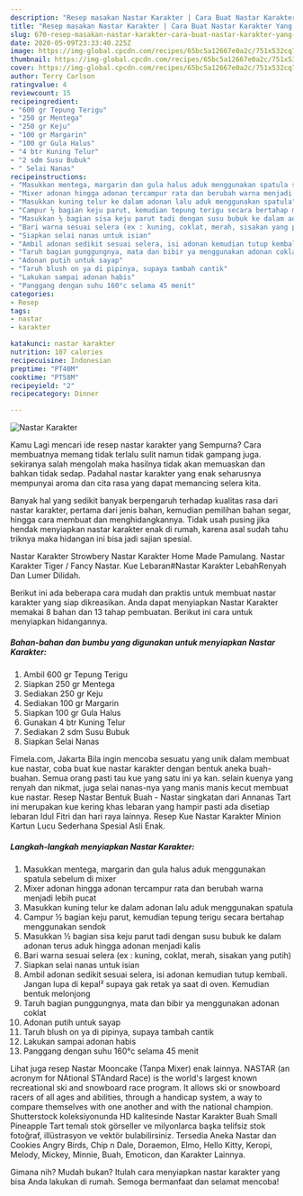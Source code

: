 ```yaml
---
description: "Resep masakan Nastar Karakter | Cara Buat Nastar Karakter Yang Bisa Manjain Lidah"
title: "Resep masakan Nastar Karakter | Cara Buat Nastar Karakter Yang Bisa Manjain Lidah"
slug: 670-resep-masakan-nastar-karakter-cara-buat-nastar-karakter-yang-bisa-manjain-lidah
date: 2020-05-09T23:33:40.225Z
image: https://img-global.cpcdn.com/recipes/65bc5a12667e0a2c/751x532cq70/nastar-karakter-foto-resep-utama.jpg
thumbnail: https://img-global.cpcdn.com/recipes/65bc5a12667e0a2c/751x532cq70/nastar-karakter-foto-resep-utama.jpg
cover: https://img-global.cpcdn.com/recipes/65bc5a12667e0a2c/751x532cq70/nastar-karakter-foto-resep-utama.jpg
author: Terry Carlson
ratingvalue: 4
reviewcount: 15
recipeingredient:
- "600 gr Tepung Terigu"
- "250 gr Mentega"
- "250 gr Keju"
- "100 gr Margarin"
- "100 gr Gula Halus"
- "4 btr Kuning Telur"
- "2 sdm Susu Bubuk"
- " Selai Nanas"
recipeinstructions:
- "Masukkan mentega, margarin dan gula halus aduk menggunakan spatula sebelum di mixer"
- "Mixer adonan hingga adonan tercampur rata dan berubah warna menjadi lebih pucat"
- "Masukkan kuning telur ke dalam adonan lalu aduk menggunakan spatula"
- "Campur ½ bagian keju parut, kemudian tepung terigu secara bertahap menggunakan sendok"
- "Masukkan ½ bagian sisa keju parut tadi dengan susu bubuk ke dalam adonan terus aduk hingga adonan menjadi kalis"
- "Bari warna sesuai selera (ex : kuning, coklat, merah, sisakan yang putih)"
- "Siapkan selai nanas untuk isian"
- "Ambil adonan sedikit sesuai selera, isi adonan kemudian tutup kembali. Jangan lupa di kepal² supaya gak retak ya saat di oven. Kemudian bentuk melonjong"
- "Taruh bagian punggungnya, mata dan bibir ya menggunakan adonan coklat"
- "Adonan putih untuk sayap"
- "Taruh blush on ya di pipinya, supaya tambah cantik"
- "Lakukan sampai adonan habis"
- "Panggang dengan suhu 160°c selama 45 menit"
categories:
- Resep
tags:
- nastar
- karakter

katakunci: nastar karakter 
nutrition: 107 calories
recipecuisine: Indonesian
preptime: "PT40M"
cooktime: "PT58M"
recipeyield: "2"
recipecategory: Dinner

---
```



![Nastar Karakter](https://img-global.cpcdn.com/recipes/65bc5a12667e0a2c/751x532cq70/nastar-karakter-foto-resep-utama.jpg)

Kamu Lagi mencari ide resep nastar karakter yang Sempurna? Cara membuatnya memang tidak terlalu sulit namun tidak gampang juga. sekiranya salah mengolah maka hasilnya tidak akan memuaskan dan bahkan tidak sedap. Padahal nastar karakter yang enak seharusnya mempunyai aroma dan cita rasa yang dapat memancing selera kita.

Banyak hal yang sedikit banyak berpengaruh terhadap kualitas rasa dari nastar karakter, pertama dari jenis bahan, kemudian pemilihan bahan segar, hingga cara membuat dan menghidangkannya. Tidak usah pusing jika hendak menyiapkan nastar karakter enak di rumah, karena asal sudah tahu triknya maka hidangan ini bisa jadi sajian spesial.

Nastar Karakter Strowbery Nastar Karakter Home Made Pamulang. Nastar Karakter Tiger / Fancy Nastar. Kue Lebaran#Nastar Karakter LebahRenyah Dan Lumer Dilidah.


Berikut ini ada beberapa cara mudah dan praktis untuk membuat nastar karakter yang siap dikreasikan. Anda dapat menyiapkan Nastar Karakter memakai 8 bahan dan 13 tahap pembuatan. Berikut ini cara untuk menyiapkan hidangannya.

<!--inarticleads1-->

##### Bahan-bahan dan bumbu yang digunakan untuk menyiapkan Nastar Karakter:

1. Ambil 600 gr Tepung Terigu
1. Siapkan 250 gr Mentega
1. Sediakan 250 gr Keju
1. Sediakan 100 gr Margarin
1. Siapkan 100 gr Gula Halus
1. Gunakan 4 btr Kuning Telur
1. Sediakan 2 sdm Susu Bubuk
1. Siapkan  Selai Nanas


Fimela.com, Jakarta Bila ingin mencoba sesuatu yang unik dalam membuat kue nastar, coba buat kue nastar karakter dengan bentuk aneka buah-buahan. Semua orang pasti tau kue yang satu ini ya kan. selain kuenya yang renyah dan nikmat, juga selai nanas-nya yang manis manis kecut membuat kue nastar. Resep Nastar Bentuk Buah - Nastar singkatan dari Annanas Tart ini merupakan kue kering khas lebaran yang hampir pasti ada disetiap lebaran Idul Fitri dan hari raya lainnya. Resep Kue Nastar Karakter Minion Kartun Lucu Sederhana Spesial Asli Enak. 

<!--inarticleads2-->

##### Langkah-langkah menyiapkan Nastar Karakter:

1. Masukkan mentega, margarin dan gula halus aduk menggunakan spatula sebelum di mixer
1. Mixer adonan hingga adonan tercampur rata dan berubah warna menjadi lebih pucat
1. Masukkan kuning telur ke dalam adonan lalu aduk menggunakan spatula
1. Campur ½ bagian keju parut, kemudian tepung terigu secara bertahap menggunakan sendok
1. Masukkan ½ bagian sisa keju parut tadi dengan susu bubuk ke dalam adonan terus aduk hingga adonan menjadi kalis
1. Bari warna sesuai selera (ex : kuning, coklat, merah, sisakan yang putih)
1. Siapkan selai nanas untuk isian
1. Ambil adonan sedikit sesuai selera, isi adonan kemudian tutup kembali. Jangan lupa di kepal² supaya gak retak ya saat di oven. Kemudian bentuk melonjong
1. Taruh bagian punggungnya, mata dan bibir ya menggunakan adonan coklat
1. Adonan putih untuk sayap
1. Taruh blush on ya di pipinya, supaya tambah cantik
1. Lakukan sampai adonan habis
1. Panggang dengan suhu 160°c selama 45 menit


Lihat juga resep Nastar Mooncake (Tanpa Mixer) enak lainnya. NASTAR (an acronym for NAtional STAndard Race) is the world&#39;s largest known recreational ski and snowboard race program. It allows ski or snowboard racers of all ages and abilities, through a handicap system, a way to compare themselves with one another and with the national champion. Shutterstock koleksiyonunda HD kalitesinde Nastar Karakter Buah Small Pineapple Tart temalı stok görseller ve milyonlarca başka telifsiz stok fotoğraf, illüstrasyon ve vektör bulabilirsiniz. Tersedia Aneka Nastar dan Cookies Angry Birds, Chip n Dale, Doraemon, Elmo, Hello Kitty, Keropi, Melody, Mickey, Minnie, Buah, Emoticon, dan Karakter Lainnya. 

Gimana nih? Mudah bukan? Itulah cara menyiapkan nastar karakter yang bisa Anda lakukan di rumah. Semoga bermanfaat dan selamat mencoba!
